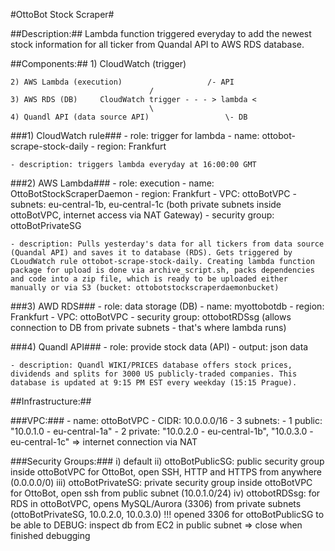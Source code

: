 #OttoBot Stock Scraper#

##Description:##
Lambda function triggered everyday to add the newest stock information for all ticker from Quandal API to AWS RDS database.

##Components:##
	1) CloudWatch (trigger)

	2) AWS Lambda (execution)				    /- API
								   /
	3) AWS RDS (DB)		CloudWatch trigger - - - > lambda <
								   \
	4) Quandl API (data source API)				    \- DB

###1) CloudWatch rule###
	- role: trigger for lambda
	- name: ottobot-scrape-stock-daily
	- region: Frankfurt

	- description: triggers lambda everyday at 16:00:00 GMT

###2) AWS Lambda###
	- role: execution
	- name: OttoBotStockScraperDaemon
	- region: Frankfurt
	- VPC: ottoBotVPC
	- subnets: eu-central-1b, eu-central-1c (both private subnets inside ottoBotVPC, internet access via NAT Gateway)
	- security group: ottoBotPrivateSG

	- description: Pulls yesterday's data for all tickers from data source (Quandal API) and saves it to database (RDS). Gets triggered by CLoudWatch rule ottobot-scrape-stock-daily. Creating lambda function package for upload is done via archive_script.sh, packs dependencies and code into a zip file, which is ready to be uploaded either manually or via S3 (bucket: ottobotstockscraperdaemonbucket)

###3) AWD RDS###
	- role: data storage (DB)
	- name: myottobotdb
	- region: Frankfurt
	- VPC: ottoBotVPC
	- security group: ottobotRDSsg (allows connection to DB from private subnets - that's where lambda runs)

###4) Quandl API###
	- role: provide stock data (API)
	- output: json data

	- description: Quandl WIKI/PRICES database offers stock prices, dividends and splits for 3000 US publicly-traded companies. This database is updated at 9:15 PM EST every weekday (15:15 Prague).

##Infrastructure:##

###VPC:###
	- name: ottoBotVPC
	- CIDR: 10.0.0.0/16
	- 3 subnets:
		- 1 public: "10.0.1.0 - eu-central-1a"
		- 2 private: "10.0.2.0 - eu-central-1b", "10.0.3.0 - eu-central-1c" => internet connection via NAT


###Security Groups:###
	i)   default
	ii)  ottoBotPublicSG: public security group inside ottoBotVPC for OttoBot, open SSH, HTTP and HTTPS from anywhere (0.0.0.0/0)
	iii) ottoBotPrivateSG: private security group inside ottoBotVPC for OttoBot, open ssh from public subnet (10.0.1.0/24)
	iv)  ottobotRDSsg: for RDS in ottoBotVPC, opens MySQL/Aurora (3306) from private subnets (ottoBotPrivateSG, 10.0.2.0, 10.0.3.0)
		!!! opened 3306 for ottoBotPublicSG to be able to DEBUG: inspect db from EC2 in public subnet => close when finished debugging
